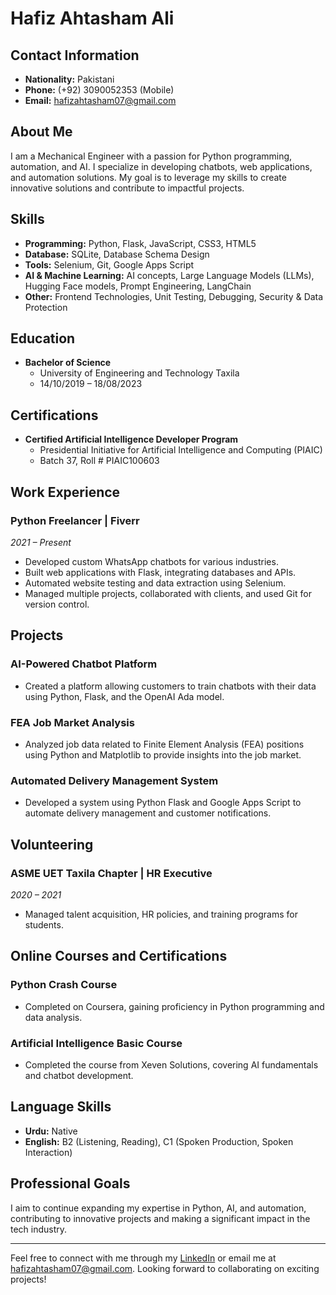 # Hafiz Ahtasham Ali

## Contact Information
- **Nationality:** Pakistani
- **Phone:** (+92) 3090052353 (Mobile)
- **Email:** [hafizahtasham07@gmail.com](mailto:hafizahtasham07@gmail.com)

## About Me
I am a Mechanical Engineer with a passion for Python programming, automation, and AI. I specialize in developing chatbots, web applications, and automation solutions. My goal is to leverage my skills to create innovative solutions and contribute to impactful projects.

## Skills
- **Programming:** Python, Flask, JavaScript, CSS3, HTML5
- **Database:** SQLite, Database Schema Design
- **Tools:** Selenium, Git, Google Apps Script
- **AI & Machine Learning:** AI concepts, Large Language Models (LLMs), Hugging Face models, Prompt Engineering, LangChain
- **Other:** Frontend Technologies, Unit Testing, Debugging, Security & Data Protection

## Education
- **Bachelor of Science**
  - University of Engineering and Technology Taxila
  - 14/10/2019 – 18/08/2023

## Certifications
- **Certified Artificial Intelligence Developer Program**
  - Presidential Initiative for Artificial Intelligence and Computing (PIAIC)
  - Batch 37, Roll # PIAIC100603

## Work Experience
### Python Freelancer | Fiverr
*2021 – Present*
- Developed custom WhatsApp chatbots for various industries.
- Built web applications with Flask, integrating databases and APIs.
- Automated website testing and data extraction using Selenium.
- Managed multiple projects, collaborated with clients, and used Git for version control.

## Projects
### AI-Powered Chatbot Platform
- Created a platform allowing customers to train chatbots with their data using Python, Flask, and the OpenAI Ada model.

### FEA Job Market Analysis
- Analyzed job data related to Finite Element Analysis (FEA) positions using Python and Matplotlib to provide insights into the job market.

### Automated Delivery Management System
- Developed a system using Python Flask and Google Apps Script to automate delivery management and customer notifications.

## Volunteering
### ASME UET Taxila Chapter | HR Executive
*2020 – 2021*
- Managed talent acquisition, HR policies, and training programs for students.

## Online Courses and Certifications
### Python Crash Course
- Completed on Coursera, gaining proficiency in Python programming and data analysis.

### Artificial Intelligence Basic Course
- Completed the course from Xeven Solutions, covering AI fundamentals and chatbot development.

## Language Skills
- **Urdu:** Native
- **English:** B2 (Listening, Reading), C1 (Spoken Production, Spoken Interaction)

## Professional Goals
I aim to continue expanding my expertise in Python, AI, and automation, contributing to innovative projects and making a significant impact in the tech industry.

---

Feel free to connect with me through my [LinkedIn](https://linkedin.com/in/hafiz-ahtasham-ali) or email me at [hafizahtasham07@gmail.com](mailto:hafizahtasham07@gmail.com). Looking forward to collaborating on exciting projects!

<!--
**hafiz-ahtasham-ali/hafiz-ahtasham-ali** is a ✨ _special_ ✨ repository because its `README.md` (this file) appears on your GitHub profile.

Here are some ideas to get you started:

- 🔭 I’m currently working on ...
- 🌱 I’m currently learning ...
- 👯 I’m looking to collaborate on ...
- 🤔 I’m looking for help with ...
- 💬 Ask me about ...
- 📫 How to reach me: ...
- 😄 Pronouns: ...
- ⚡ Fun fact: ...
-->
